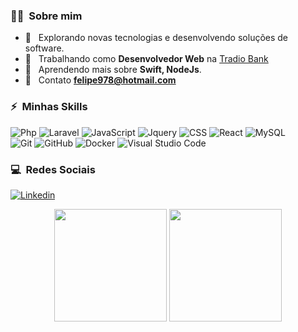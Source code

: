 
<h3> 🤷‍♂️ &nbsp;Sobre mim </h3>

- 🤔 &nbsp; Explorando novas tecnologias e desenvolvendo soluções de software.
- 💼 &nbsp; Trabalhando como **Desenvolvedor Web** na <a href="https://tradiobank.com.br">Tradio Bank</a>
- 🌱 &nbsp; Aprendendo mais sobre **Swift, NodeJs**.
- 🌱 &nbsp; Contato **felipe978@hotmail.com**

<h3> ⚡ &nbsp;Minhas Skills </h3>

  ![Php](https://img.shields.io/badge/PHP-333333?style=flat&logo=php&logoColor=white)
  ![Laravel](https://img.shields.io/badge/Laravel-333333?style=flat&logo=laravel&logoColor=white)
  ![JavaScript](https://img.shields.io/badge/-JavaScript-333333?style=flat&logo=javascript)
  ![Jquery](https://img.shields.io/badge/jQuery-333333?style=flat&logo=jquery&logoColor=white)
  ![CSS](https://img.shields.io/badge/-CSS-333333?style=flat&logo=CSS3&logoColor=1572B6)
  ![React](https://img.shields.io/badge/-React-333333?style=flat&logo=react)
  ![MySQL](https://img.shields.io/badge/-MySQL-333333?style=flat&logo=mysql)<br>
  ![Git](https://img.shields.io/badge/-Git-333333?style=flat&logo=git)
  ![GitHub](https://img.shields.io/badge/-GitHub-333333?style=flat&logo=github)
  ![Docker](https://img.shields.io/badge/-Docker-333333?style=flat&logo=docker)
  ![Visual Studio Code](https://img.shields.io/badge/-Visual%20Studio%20Code-333333?style=flat&logo=visual-studio-code&logoColor=007ACC)

<h3> 💻 &nbsp;Redes Sociais </h3>

<a href="https://www.linkedin.com/in/felipe-limadev/">![Linkedin](https://img.shields.io/badge/LinkedIn-333333?style=for-the-badge&logo=linkedin&logoColor=white)</a>

<p align="center">
<img height="180em" src="https://github-readme-stats.vercel.app/api?username=Felipelimaweb&theme=dark&count_private=true&layout=compact&show_icons=true" align = "center"/>
<img height="180em" src="https://github-readme-stats.vercel.app/api/top-langs/?username=Felipelimaweb&layout=compact&theme=dark&hide=vba,blade,plsql,shell,html&langs_count=6" align = "center"/>
</p>

